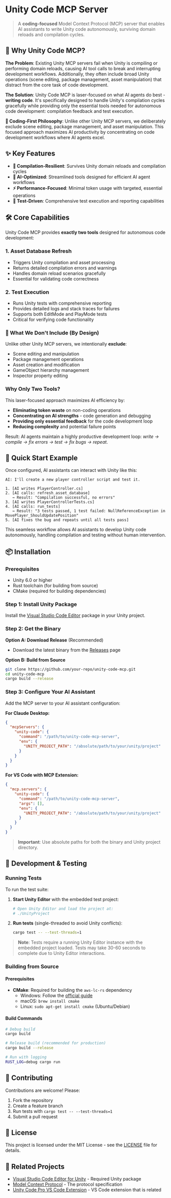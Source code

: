 # Unity Code MCP Server

> A **coding-focused** Model Context Protocol (MCP) server that enables AI assistants to write Unity code autonomously, surviving domain reloads and compilation cycles.

## 🎯 Why Unity Code MCP?

**The Problem**: Existing Unity MCP servers fail when Unity is compiling or performing domain reloads, causing AI tool calls to break and interrupting development workflows. Additionally, they often include broad Unity operations (scene editing, package management, asset manipulation) that distract from the core task of code development.

**The Solution**: Unity Code MCP is laser-focused on what AI agents do best - **writing code**. It's specifically designed to handle Unity's compilation cycles gracefully while providing only the essential tools needed for autonomous code development: compilation feedback and test execution.

**🎯 Coding-First Philosophy**: Unlike other Unity MCP servers, we deliberately exclude scene editing, package management, and asset manipulation. This focused approach maximizes AI productivity by concentrating on code development workflows where AI agents excel.

## ✨ Key Features

- **🔄 Compilation-Resilient**: Survives Unity domain reloads and compilation cycles
- **🤖 AI-Optimized**: Streamlined tools designed for efficient AI agent workflows
- **⚡ Performance-Focused**: Minimal token usage with targeted, essential operations
- **🧪 Test-Driven**: Comprehensive test execution and reporting capabilities

## 🛠️ Core Capabilities

Unity Code MCP provides **exactly two tools** designed for autonomous code development:

### 1. **Asset Database Refresh**
- Triggers Unity compilation and asset processing
- Returns detailed compilation errors and warnings
- Handles domain reload scenarios gracefully
- Essential for validating code correctness

### 2. **Test Execution**
- Runs Unity tests with comprehensive reporting
- Provides detailed logs and stack traces for failures
- Supports both EditMode and PlayMode tests
- Critical for verifying code functionality

### 🚫 What We Don't Include (By Design)

Unlike other Unity MCP servers, we intentionally **exclude**:
- Scene editing and manipulation
- Package management operations
- Asset creation and modification
- GameObject hierarchy management
- Inspector property editing

### Why Only Two Tools?

This laser-focused approach maximizes AI efficiency by:
- **Eliminating token waste** on non-coding operations
- **Concentrating on AI strengths** - code generation and debugging
- **Providing only essential feedback** for the code development loop
- **Reducing complexity** and potential failure points

Result: AI agents maintain a highly productive development loop: *write → compile → fix errors → test → fix bugs → repeat*.

## 🚀 Quick Start Example

Once configured, AI assistants can interact with Unity like this:

```
AI: I'll create a new player controller script and test it.

1. [AI writes PlayerController.cs]
2. [AI calls: refresh_asset_database]
   → Result: "Compilation successful, no errors"
3. [AI writes PlayerControllerTests.cs]
4. [AI calls: run_tests]
   → Result: "3 tests passed, 1 test failed: NullReferenceException in MovePlayer_ShouldUpdatePosition"
5. [AI fixes the bug and repeats until all tests pass]
```

This seamless workflow allows AI assistants to develop Unity code autonomously, handling compilation and testing without human intervention.

## 📦 Installation

### Prerequisites
- Unity 6.0 or higher
- Rust toolchain (for building from source)
- CMake (required for building dependencies)

### Step 1: Install Unity Package
Install the [Visual Studio Code Editor](https://github.com/hackerzhuli/com.hackerzhuli.code) package in your Unity project.

### Step 2: Get the Binary
**Option A: Download Release** (Recommended)
- Download the latest binary from the [Releases](https://github.com/your-repo/unity-code-mcp/releases) page

**Option B: Build from Source**
```bash
git clone https://github.com/your-repo/unity-code-mcp.git
cd unity-code-mcp
cargo build --release
```

### Step 3: Configure Your AI Assistant
Add the MCP server to your AI assistant configuration:

**For Claude Desktop:**
```json
{
  "mcpServers": {
    "unity-code": {
      "command": "/path/to/unity-code-mcp-server",
      "env": {
        "UNITY_PROJECT_PATH": "/absolute/path/to/your/unity/project"
      }
    }
  }
}
```

**For VS Code with MCP Extension:**
```json
{
  "mcp.servers": {
    "unity-code": {
      "command": "/path/to/unity-code-mcp-server",
      "args": [],
      "env": {
        "UNITY_PROJECT_PATH": "/absolute/path/to/your/unity/project"
      }
    }
  }
}
```

> **Important**: Use absolute paths for both the binary and Unity project directory.

## 🧪 Development & Testing

### Running Tests
To run the test suite:

1. **Start Unity Editor** with the embedded test project:
   ```bash
   # Open Unity Editor and load the project at:
   # ./UnityProject
   ```

2. **Run tests** (single-threaded to avoid Unity conflicts):
   ```bash
   cargo test -- --test-threads=1
   ```

> **Note**: Tests require a running Unity Editor instance with the embedded project loaded. Tests may take 30-60 seconds to complete due to Unity Editor interactions.

### Building from Source

#### Prerequisites
- **CMake**: Required for building the `aws-lc-rs` dependency
  - Windows: Follow the [official guide](https://aws.github.io/aws-lc-rs/requirements/windows.html)
  - macOS: `brew install cmake`
  - Linux: `sudo apt-get install cmake` (Ubuntu/Debian)

#### Build Commands
```bash
# Debug build
cargo build

# Release build (recommended for production)
cargo build --release

# Run with logging
RUST_LOG=debug cargo run
```

## 🤝 Contributing

Contributions are welcome! Please:
1. Fork the repository
2. Create a feature branch
3. Run tests with `cargo test -- --test-threads=1`
4. Submit a pull request

## 📄 License

This project is licensed under the MIT License - see the [LICENSE](LICENSE) file for details.

## 🔗 Related Projects

- [Visual Studio Code Editor for Unity](https://github.com/hackerzhuli/com.hackerzhuli.code) - Required Unity package
- [Model Context Protocol](https://modelcontextprotocol.io/) - The protocol specification
- [Unity Code Pro VS Code Extension](https://github.com/your-repo/unity-code-pro) - VS Code extension that is related

